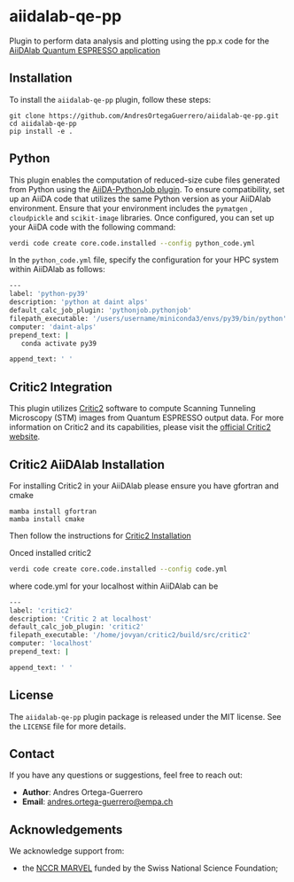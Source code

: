 # aiidalab-qe-pp
Plugin to perform data analysis and plotting using the pp.x code for the  [AiiDAlab Quantum ESPRESSO application](https://github.com/aiidalab/aiidalab-qe)

## Installation
To install the `aiidalab-qe-pp` plugin, follow these steps:

```shell
git clone https://github.com/AndresOrtegaGuerrero/aiidalab-qe-pp.git
cd aiidalab-qe-pp
pip install -e .
```

## Python

This plugin enables the computation of reduced-size cube files generated from Python using the [AiiDA-PythonJob plugin](https://github.com/aiidateam/aiida-pythonjob).
To ensure compatibility, set up an AiiDA code that utilizes the same Python version as your AiiDAlab environment.
Ensure that your environment includes the `pymatgen` , `cloudpickle` and `scikit-image` libraries.
Once configured, you can set up your AiiDA code with the following command:


```bash
verdi code create core.code.installed --config python_code.yml
```

In the `python_code.yml` file, specify the configuration for your HPC system within AiiDAlab as follows:

```bash
---
label: 'python-py39'
description: 'python at daint alps'
default_calc_job_plugin: 'pythonjob.pythonjob'
filepath_executable: '/users/username/miniconda3/envs/py39/bin/python'
computer: 'daint-alps'
prepend_text: |
   conda activate py39

append_text: ' '
```


## Critic2 Integration

This plugin utilizes [Critic2](https://aoterodelaroza.github.io/critic2/) software to compute Scanning Tunneling Microscopy (STM) images from Quantum ESPRESSO output data.
For more information on Critic2 and its capabilities, please visit the [official Critic2 website](https://aoterodelaroza.github.io/critic2/).

## Critic2 AiiDAlab Installation

For installing Critic2 in your AiiDAlab please ensure you have gfortran and cmake

```shell
mamba install gfortran
mamba install cmake
```

Then follow the instructions for [Critic2 Installation](https://aoterodelaroza.github.io/critic2/installation/)

Onced installed critic2

```bash
verdi code create core.code.installed --config code.yml
```
where code.yml for your localhost within AiiDAlab can be

```bash
---
label: 'critic2'
description: 'Critic 2 at localhost'
default_calc_job_plugin: 'critic2'
filepath_executable: '/home/jovyan/critic2/build/src/critic2'
computer: 'localhost'
prepend_text: |

append_text: ' '
```

## License
The `aiidalab-qe-pp` plugin package is released under the MIT license.
See the `LICENSE` file for more details.

## Contact

If you have any questions or suggestions, feel free to reach out:

- **Author**: Andres Ortega-Guerrero
- **Email**: [andres.ortega-guerrero@empa.ch](andres.ortega-guerrero@empa.ch)

## Acknowledgements
We acknowledge support from:
* the [NCCR MARVEL](http://nccr-marvel.ch/) funded by the Swiss National Science Foundation;
